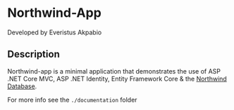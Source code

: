 # Northwind-App

Developed by Everistus Akpabio

## Description
Northwind-app is a minimal application that demonstrates the use of ASP .NET Core MVC, ASP .NET Identity, Entity Framework Core
& the [Northwind Database](https://github.com/microsoft/sql-server-samples/tree/master/samples/databases/northwind-pubs).

For more info see the `./documentation` folder